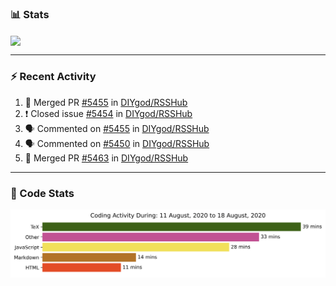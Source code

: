 ### :bar_chart: Stats

<a href="#">
  <img align="center" src="https://github-readme-stats.vercel.app/api?username=henryqw&count_private=true&show_icons=true" />
</a>
<!-- <a href="#">
  <img align="center" src="https://github-readme-stats-git-master.henryqw.vercel.app/api/top-langs/?username=HenryQW&layout=compact" />
</a> -->

---

### :zap: Recent Activity

<!--START_SECTION:activity-->

1. 🎉 Merged PR [#5455](https://github.com//DIYgod/RSSHub/pull/5455) in [DIYgod/RSSHub](https://github.com//DIYgod/RSSHub)
2. ❗️ Closed issue [#5454](https://github.com//DIYgod/RSSHub/issues/5454) in [DIYgod/RSSHub](https://github.com//DIYgod/RSSHub)
3. 🗣 Commented on [#5455](https://github.com//DIYgod/RSSHub/issues/5455) in [DIYgod/RSSHub](https://github.com//DIYgod/RSSHub)
4. 🗣 Commented on [#5450](https://github.com//DIYgod/RSSHub/issues/5450) in [DIYgod/RSSHub](https://github.com//DIYgod/RSSHub)
5. 🎉 Merged PR [#5463](https://github.com//DIYgod/RSSHub/pull/5463) in [DIYgod/RSSHub](https://github.com//DIYgod/RSSHub)
<!--END_SECTION:activity-->

---

### :calendar: Code Stats

![WakaTime](https://github.com/HenryQW/HenryQW/blob/master/images/stat.svg)
